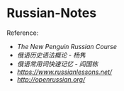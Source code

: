 # Russian-Notes

Reference:

- *The New Penguin Russian Course*
- *俄语历史语法概论 - 杨隽*
- *俄语常用词快速记忆 - 阎国栋*
- *<https://www.russianlessons.net/>*
- *<http://openrussian.org/>*
